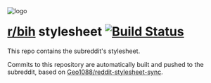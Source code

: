 <img align="left" alt="logo" src="https://i.imgur.com/3ziz46S.png">

# [r/bih](https://www.reddit.com/r/bih) stylesheet [![Build Status](https://travis-ci.com/r-bih/stylesheet.svg?branch=master)](https://travis-ci.com/github/r-bih/stylesheet)

This repo contains the subreddit's stylesheet.

Commits to this repository are automatically built and pushed to the subreddit, based on [Geo1088/reddit-stylesheet-sync](https://github.com/Geo1088/reddit-stylesheet-sync).
